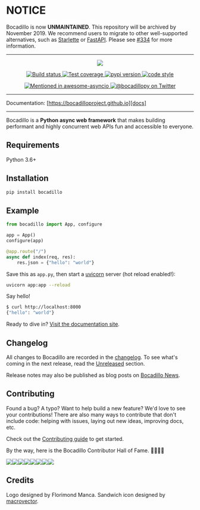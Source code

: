 # NOTICE

Bocadillo is now **UNMAINTAINED**. This repository will be archived by November 2019. We recommend users to migrate to other well-supported alternatives, such as [Starlette](https://www.starlette.io) or [FastAPI](https://fastapi.tiangolo.com). Please see [#334](https://github.com/bocadilloproject/bocadillo/issues/334) for more information.

---

<p align="center">
    <img src="https://github.com/bocadilloproject/bocadillo/blob/master/.github/banner.png?raw=true">
</p>

<p align="center">
    <a href="https://travis-ci.org/bocadilloproject/bocadillo">
        <img src="https://travis-ci.org/bocadilloproject/bocadillo.svg?branch=master" alt="Build status"/>
    </a>
    <a href="https://codecov.io/gh/bocadilloproject/bocadillo">
        <img src="https://codecov.io/gh/bocadilloproject/bocadillo/branch/master/graph/badge.svg" alt="Test coverage"/>
    </a>
    <a href="https://pypi.org/project/bocadillo">
        <img src="https://badge.fury.io/py/bocadillo.svg" alt="pypi version">
    </a>
    <a href="https://github.com/ambv/black">
        <img src="https://img.shields.io/badge/code_style-black-000000.svg" alt="code style">
    </a>
</p>

<p align="center">
    <a href="https://github.com/timofurrer/awesome-asyncio">
        <img src="https://awesome.re/mentioned-badge-flat.svg" alt="Mentioned in awesome-asyncio">
    </a>
    <a href="https://twitter.com/bocadillopy">
        <img src="https://img.shields.io/twitter/follow/bocadillopy.svg?label=%40bocadillopy&style=social" alt="@bocadillopy on Twitter">
    </a>
</p>

---

Documentation: [https://bocadilloproject.github.io][docs]

[docs]: https://bocadilloproject.github.io

---

Bocadillo is a **Python async web framework** that makes building performant and highly concurrent web APIs fun and accessible to everyone.

## Requirements

Python 3.6+

## Installation

```bash
pip install bocadillo
```

## Example

```python
from bocadillo import App, configure

app = App()
configure(app)

@app.route("/")
async def index(req, res):
    res.json = {"hello": "world"}
```

Save this as `app.py`, then start a [uvicorn](https://www.uvicorn.org) server (hot reload enabled!):

```bash
uvicorn app:app --reload
```

Say hello!

```bash
$ curl http://localhost:8000
{"hello": "world"}
```

Ready to dive in? [Visit the documentation site][docs].

## Changelog

All changes to Bocadillo are recorded in the [changelog](https://github.com/bocadilloproject/bocadillo/blob/master/CHANGELOG.md). To see what's coming in the next release, read the [Unreleased](https://github.com/bocadilloproject/bocadillo/blob/master/CHANGELOG.md#unreleased) section.

Release notes may also be published as blog posts on [Bocadillo News](https://bocadilloproject.github.io/news/).

## Contributing

Found a bug? A typo? Want to help build a new feature? We'd love to see your contributions! There are also many ways to contribute that don't include code: helping with issues, laying out new ideas, improving docs, etc.

Check out the [Contributing guide](https://github.com/bocadilloproject/bocadillo/blob/master/CONTRIBUTING.md) to get started.

By the way, here is the Bocadillo Contributor Hall of Fame. 👨‍💻👩‍💻

[![](https://sourcerer.io/fame/florimondmanca/bocadilloproject/bocadillo/images/0)](https://sourcerer.io/fame/florimondmanca/bocadilloproject/bocadillo/links/0)[![](https://sourcerer.io/fame/florimondmanca/bocadilloproject/bocadillo/images/1)](https://sourcerer.io/fame/florimondmanca/bocadilloproject/bocadillo/links/1)[![](https://sourcerer.io/fame/florimondmanca/bocadilloproject/bocadillo/images/2)](https://sourcerer.io/fame/florimondmanca/bocadilloproject/bocadillo/links/2)[![](https://sourcerer.io/fame/florimondmanca/bocadilloproject/bocadillo/images/3)](https://sourcerer.io/fame/florimondmanca/bocadilloproject/bocadillo/links/3)[![](https://sourcerer.io/fame/florimondmanca/bocadilloproject/bocadillo/images/4)](https://sourcerer.io/fame/florimondmanca/bocadilloproject/bocadillo/links/4)[![](https://sourcerer.io/fame/florimondmanca/bocadilloproject/bocadillo/images/5)](https://sourcerer.io/fame/florimondmanca/bocadilloproject/bocadillo/links/5)[![](https://sourcerer.io/fame/florimondmanca/bocadilloproject/bocadillo/images/6)](https://sourcerer.io/fame/florimondmanca/bocadilloproject/bocadillo/links/6)[![](https://sourcerer.io/fame/florimondmanca/bocadilloproject/bocadillo/images/7)](https://sourcerer.io/fame/florimondmanca/bocadilloproject/bocadillo/links/7)

## Credits

Logo designed by Florimond Manca. Sandwich icon designed by [macrovector](http://macrovector.com).
